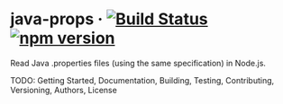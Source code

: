 # java-props &middot; [![Build Status](https://travis-ci.org/nathan818fr/node-java-props.svg?branch=master)](https://travis-ci.org/nathan818fr/node-java-props) [![npm version](https://badge.fury.io/js/java-props.svg)](https://badge.fury.io/js/java-props)

Read Java .properties files (using the same specification) in Node.js.

TODO: Getting Started, Documentation, Building, Testing, Contributing, Versioning, Authors, License
